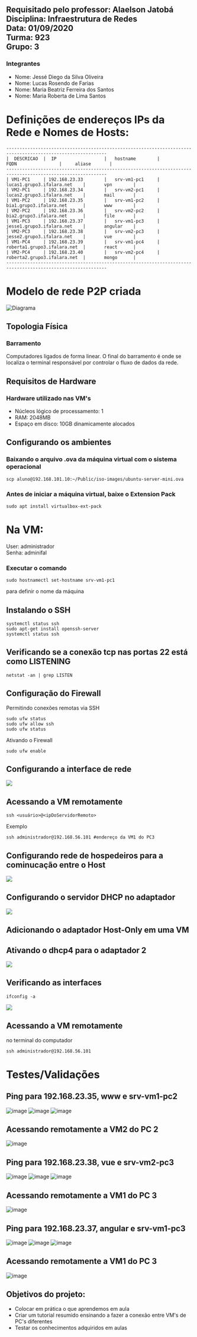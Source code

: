 ## Requisitado pelo professor: Alaelson Jatobá <br /> Disciplina: Infraestrutura de Redes <br /> Data: 01/09/2020 <br /> Turma: 923 <br /> Grupo: 3

### Integrantes
* Nome: Jessé Diego da Silva Oliveira
* Nome: Lucas Rosendo de Farias
* Nome: Maria Beatriz Ferreira dos Santos
* Nome: Maria Roberta de Lima Santos


# Definições de endereços IPs da Rede e Nomes de Hosts:

```
------------------------------------------------------------------------------------------------------------
|  DESCRICAO  |  IP                  |   hostname        |          FQDN                |     aliase       |
------------------------------------------------------------------------------------------------------------
| VM1-PC1     | 192.168.23.33        |   srv-vm1-pc1     | lucas1.grupo3.ifalara.net    |       vpn        |
| VM2-PC1     | 192.168.23.34        |   srv-vm2-pc1     | lucas2.grupo3.ifalara.net    |       mail       |
| VM1-PC2     | 192.168.23.35        |   srv-vm1-pc2     | bia1.grupo3.ifalara.net      |       www        |
| VM2-PC2     | 192.168.23.36        |   srv-vm2-pc2     | bia2.grupo3.ifalara.net      |       file       |
| VM1-PC3     | 192.168.23.37        |   srv-vm1-pc3     | jesse1.grupo3.ifalara.net    |       angular    |
| VM2-PC3     | 192.168.23.38        |   srv-vm2-pc3     | jesse2.grupo3.ifalara.net    |       vue        |
| VM1-PC4     | 192.168.23.39        |   srv-vm1-pc4     | roberta1.grupo3.ifalara.net  |       react      |
| VM2-PC4     | 192.168.23.40        |   srv-vm2-pc4     | roberta2.grupo3.ifalara.net  |       mongo      |
------------------------------------------------------------------------------------------------------------
```

# Modelo de rede P2P criada
![Diagrama](https://user-images.githubusercontent.com/64742095/186517877-003ba695-8954-48cb-a868-3ba522790809.png)

## Topologia Física 
### Barramento
Computadores ligados de forma linear. O final do barramento é onde se localiza o terminal responsável por controlar o fluxo de dados da rede.

## Requisitos de Hardware
### Hardware utilizado nas VM's
* Núcleos lógico de processamento: 1
* RAM: 2048MB
* Espaço em disco: 10GB dinamicamente alocados

## Configurando os ambientes

### Baixando o arquivo .ova da máquina virtual com o sistema operacional 

```
scp aluno@192.168.101.10:~/Public/iso-images/ubuntu-server-mini.ova
```

### Antes de iniciar a máquina virtual, baixe o Extension Pack
```
sudo apt install virtualbox-ext-pack
```

# Na VM:

User: administrador <br />
Senha: adminifal

### Executar o comando 
```
sudo hostnamectl set-hostname srv-vm1-pc1
```
para definir o nome da máquina

## Instalando o SSH
```
systemctl status ssh
sudo apt-get install openssh-server
systemctl status ssh
```

## Verificando se a conexão tcp nas portas 22 está como LISTENING
```
netstat -an | grep LISTEN
```
## Configuração do Firewall
Permitindo conexões remotas via SSH
```
sudo ufw status
sudo ufw allow ssh
sudo ufw status
```
Ativando o Firewall
```
sudo ufw enable
```

## Configurando a interface de rede

<img src="/images/configRedeBridge.png">

## Acessando a VM remotamente

```
ssh <usuário>@<ipDoServidorRemoto>
```
Exemplo

```
ssh administrador@192.168.56.101 #endereço da VM1 do PC3
```

## Configurando rede de hospedeiros para a cominucação entre o Host

<img src="/images/criandoAdapt.png">

## Configurando o servidor DHCP no adaptador

<img src="/images/config2Adapt.png">

## Adicionando o adaptador Host-Only em uma VM

## Ativando o dhcp4 para o adaptador 2
<img src="/images/configAdapt.png">

## Verificando as interfaces

```
ifconfig -a
```
<img src="/images/ifconfig.png">

## Acessando a VM remotamente

no terminal do computador
```
ssh administrador@192.168.56.101
```

# Testes/Validações

## Ping para 192.168.23.35, www e srv-vm1-pc2

![image](https://user-images.githubusercontent.com/64742095/187786254-4d5ebca6-dd72-461e-a079-15652c8b1798.png)
![image](https://user-images.githubusercontent.com/64742095/187786514-b127706d-e87d-4ec1-b9cd-b867d353673f.png)
![image](https://user-images.githubusercontent.com/64742095/187786690-bc3c5d97-585e-4d1a-b961-10366e93d8c4.png)

## Acessando remotamente a VM2 do PC 2

![image](https://user-images.githubusercontent.com/64742095/187787624-16783ef0-55ad-4a57-83af-4b46bc2aaacd.png)

## Ping para 192.168.23.38, vue e srv-vm2-pc3

![image](https://user-images.githubusercontent.com/64742095/187788448-f032ce79-40cb-4803-8ed9-1d9991625b91.png)
![image](https://user-images.githubusercontent.com/64742095/187788571-00e3c118-74ba-4716-8da6-a752fadfb5b8.png)
![image](https://user-images.githubusercontent.com/64742095/187788722-1197ec65-4a27-4f44-a92a-bdeb8ca45cf2.png)

## Acessando remotamente a VM1 do PC 3

![image](https://user-images.githubusercontent.com/64742095/187793287-85bfea8f-6b7f-43b5-bd8b-66323ed7174e.png)

## Ping para 192.168.23.37, angular e srv-vm1-pc3

![image](https://user-images.githubusercontent.com/64742095/187793475-6becf570-0e19-448d-b384-8f1418ec11a5.png)
![image](https://user-images.githubusercontent.com/64742095/187793638-27d11660-c3b7-4ba4-9212-3a0909b7ab67.png)
![image](https://user-images.githubusercontent.com/64742095/187793715-28a2dd39-36fc-4e1e-a6d6-fd0b9cf01ca8.png)
 
 ## Acessando remotamente a VM1 do PC 3
 
 ![image](https://user-images.githubusercontent.com/64742095/187794293-60caeff7-d414-4a8c-826f-b3b0c488f58d.png)


## Objetivos do projeto:
* Colocar em prática o que aprendemos em aula
* Criar um tutorial resumido ensinando a fazer a conexão entre VM's de PC's diferentes 
* Testar os conhecimentos adquiridos em aulas
